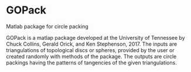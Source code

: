 # GOPack
Matlab package for circle packing

GOPack is a matlap package developed at the University of Tennessee
by Chuck Collins, Gerald Orick, and Ken Stephenson, 2017.
The inputs are triangulations of topological discs or spheres, provided
by the user or created randomly with methods of the package. The outputs
are circle packings having the patterns of tangencies of the given
triangulations. 
